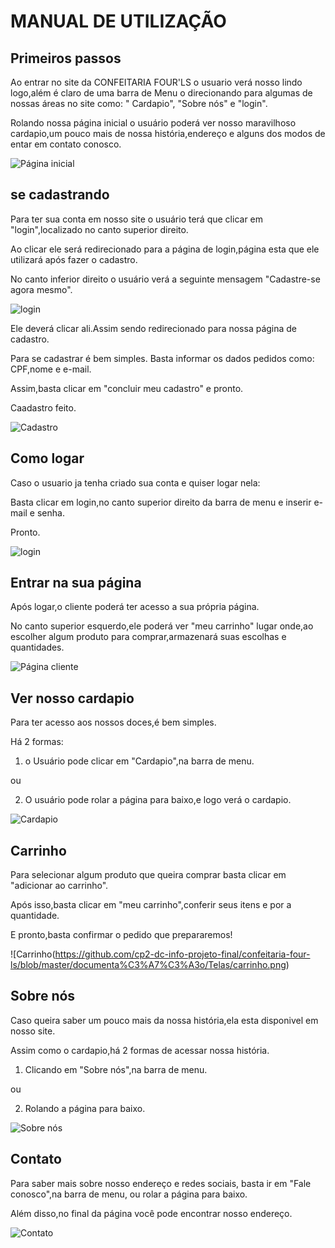 # MANUAL DE UTILIZAÇÃO 

## Primeiros passos

Ao entrar no site da CONFEITARIA FOUR'LS o usuario verá nosso lindo logo,além é claro de uma barra de Menu o direcionando para algumas de nossas áreas no site como: " Cardapio", "Sobre nós" e "login".

Rolando nossa página inicial o usuário poderá ver nosso maravilhoso cardapio,um pouco mais de nossa história,endereço e alguns dos modos de entar em contato conosco.

![Página inicial](https://github.com/cp2-dc-info-projeto-final/confeitaria-four-ls/blob/master/documenta%C3%A7%C3%A3o/Telas/tela-inicio.png)


## se cadastrando

Para ter sua conta em nosso site o usuário terá que clicar em "login",localizado no canto superior direito.

Ao clicar ele será redirecionado para a página de login,página esta que ele utilizará após fazer o cadastro.

No canto inferior direito o usuário verá a seguinte mensagem "Cadastre-se agora mesmo".

![login](https://github.com/cp2-dc-info-projeto-final/confeitaria-four-ls/blob/master/documenta%C3%A7%C3%A3o/Telas/login.png)

Ele deverá clicar ali.Assim sendo redirecionado para nossa página de cadastro.

Para se cadastrar é bem simples. Basta informar os dados pedidos como: CPF,nome e e-mail.

Assim,basta clicar em "concluir meu cadastro" e pronto.

Caadastro feito.

![Cadastro](https://github.com/cp2-dc-info-projeto-final/confeitaria-four-ls/blob/master/documenta%C3%A7%C3%A3o/Telas/Cadastro.png)

## Como logar

Caso o usuario ja tenha criado sua conta e quiser logar nela:

Basta clicar em login,no canto superior direito da barra de menu e inserir e-mail e senha.

Pronto.

![login](https://github.com/cp2-dc-info-projeto-final/confeitaria-four-ls/blob/master/documenta%C3%A7%C3%A3o/Telas/login.png)

## Entrar na sua página

Após logar,o cliente poderá ter acesso a sua própria página.

No canto superior esquerdo,ele poderá ver "meu carrinho" lugar onde,ao escolher algum produto para comprar,armazenará suas escolhas e quantidades.

![Página cliente](https://github.com/cp2-dc-info-projeto-final/confeitaria-four-ls/blob/master/documenta%C3%A7%C3%A3o/Telas/tela%20inicial%20cliente.png)

## Ver nosso cardapio

Para ter acesso aos nossos doces,é bem simples.

Há 2 formas:

1. o Usuário pode clicar em "Cardapio",na barra de menu.

ou

2. O usuário pode rolar a página para baixo,e logo verá o cardapio.

![Cardapio](https://github.com/cp2-dc-info-projeto-final/confeitaria-four-ls/blob/master/documenta%C3%A7%C3%A3o/Telas/tela%20inicial%20cliente.png)

## Carrinho

Para selecionar algum produto que queira comprar basta clicar em "adicionar ao carrinho".

Após isso,basta clicar em "meu carrinho",conferir seus itens e por a quantidade.

E pronto,basta confirmar o pedido que prepararemos!

![Carrinho(https://github.com/cp2-dc-info-projeto-final/confeitaria-four-ls/blob/master/documenta%C3%A7%C3%A3o/Telas/carrinho.png)

## Sobre nós

Caso queira saber um pouco mais da nossa história,ela esta disponivel em nosso site.

Assim como o cardapio,há 2 formas de acessar nossa história.

1. Clicando em "Sobre nós",na barra de menu.

ou

2. Rolando a página para baixo.

![Sobre nós](https://github.com/cp2-dc-info-projeto-final/confeitaria-four-ls/blob/master/documenta%C3%A7%C3%A3o/Telas/Sobre-nos.png) 

## Contato 

Para saber mais sobre nosso endereço e redes sociais, basta ir em "Fale conosco",na barra de menu, ou rolar a página para baixo.

Além disso,no final da página você pode encontrar nosso endereço.

![Contato](https://github.com/cp2-dc-info-projeto-final/confeitaria-four-ls/blob/master/documenta%C3%A7%C3%A3o/Telas/contato.png) 
